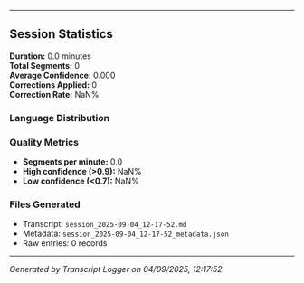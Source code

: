

---

## Session Statistics

**Duration:** 0.0 minutes  
**Total Segments:** 0  
**Average Confidence:** 0.000  
**Corrections Applied:** 0  
**Correction Rate:** NaN%

### Language Distribution


### Quality Metrics
- **Segments per minute:** 0.0
- **High confidence (>0.9):** NaN%
- **Low confidence (<0.7):** NaN%

### Files Generated
- Transcript: `session_2025-09-04_12-17-52.md`
- Metadata: `session_2025-09-04_12-17-52_metadata.json`
- Raw entries: 0 records

---
*Generated by Transcript Logger on 04/09/2025, 12:17:52*
